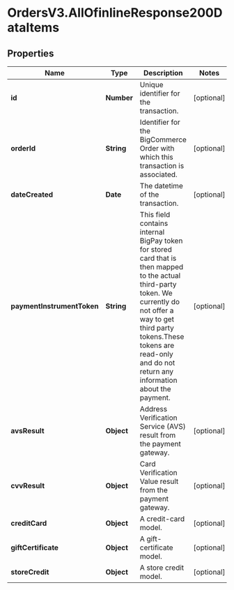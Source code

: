 # OrdersV3.AllOfinlineResponse200DataItems

## Properties
Name | Type | Description | Notes
------------ | ------------- | ------------- | -------------
**id** | **Number** | Unique identifier for the transaction.  | [optional] 
**orderId** | **String** | Identifier for the BigCommerce Order with which this transaction is associated.  | [optional] 
**dateCreated** | **Date** | The datetime of the transaction.  | [optional] 
**paymentInstrumentToken** | **String** | This field contains internal BigPay token for stored card that is then mapped to the actual third-party token. We currently do not offer a way to get third party tokens.These tokens are read-only and do not return any information about the payment. | [optional] 
**avsResult** | **Object** | Address Verification Service (AVS) result from the payment gateway. | [optional] 
**cvvResult** | **Object** | Card Verification Value result from the payment gateway. | [optional] 
**creditCard** | **Object** | A credit-card model. | [optional] 
**giftCertificate** | **Object** | A gift-certificate model. | [optional] 
**storeCredit** | **Object** | A store credit model.  | [optional] 
